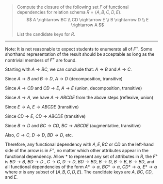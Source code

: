 > Compute the closure of the following set $F$ of functional dependencies 
> for relation schema $R = (A, B, C, D, E)$. 
> $$
> A \rightarrow BC \\ 
> CD \rightarrow E \\ 
> B \rightarrow D \\
> E \rightarrow A 
> $$
> 
> List the candidate keys for $R$. 

--------------------------------

Note: It is not reasonable to expect students to enumerate all of $F^+$. Some 
shorthand representation of the result should be acceptable as long as the 
nontrivial members of $F^+$ are found.

Starting with $A \rightarrow BC$, we can conclude that: $A \rightarrow B$ and 
$A \rightarrow C$. 

Since $A \rightarrow B$ and $B \rightarrow D$, $A \rightarrow D$   (decomposition, transitive)

Since $A \rightarrow CD$ and $CD \rightarrow E$, $A \rightarrow E$  (union, decomposition, transitive)

Since $A \rightarrow A$, we have $A \rightarrow ABCDE$ from the above steps    (reflexive, union)

Since $E \rightarrow A$, $E \rightarrow ABCDE$ (transitive)

Since $CD \rightarrow E$, $CD \rightarrow ABCDE$ (transitive)

Since $B \rightarrow D$ and $BC \rightarrow CD$, $BC \rightarrow ABCDE$ (augmentative, transitive)

Also, $C \rightarrow C$, $D \rightarrow D$, $BD \rightarrow D$, etc. 

Therefore, any functional dependency with $A, E, BC$ or $CD$ on the left-hand side of 
the arrow is in $F^+$, no matter which other attributes appear in the functional dependency. 
Allow $*$ to represent any set of attributes in $R$, the $F^+$ is $BD \rightarrow B$, $BD \rightarrow D$
, $C \rightarrow C$, $D \rightarrow D$, $BD \rightarrow BD$, $B \rightarrow D$, $B \rightarrow B$, 
$B \rightarrow BD$, and all functional dependencies of the form $A* \rightarrow \alpha$, 
$BC* \rightarrow \alpha$, $CD * \rightarrow \alpha$, $E * \rightarrow \alpha$ where $\alpha$ is 
any subset of $\{A, B, C, D, E\}$. The candidate keys are $A$, $BC$, $CD$, and $E$. 